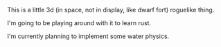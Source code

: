 This is a little 3d (in space, not in display, like dwarf fort) roguelike thing.

I'm going to be playing around with it to learn rust.

I'm currently planning to implement some water physics.
